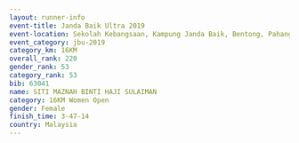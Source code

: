 ```yaml
---
layout: runner-info 
event-title: Janda Baik Ultra 2019
event-location: Sekolah Kebangsaan, Kampung Janda Baik, Bentong, Pahang, Malaysia
event_category: jbu-2019 
category_km: 16KM  
overall_rank: 220
gender_rank: 53
category_rank: 53
bib: 63041
name: SITI MAZNAH BINTI HAJI SULAIMAN
category: 16KM Women Open
gender: Female
finish_time: 3-47-14
country: Malaysia
---
```

